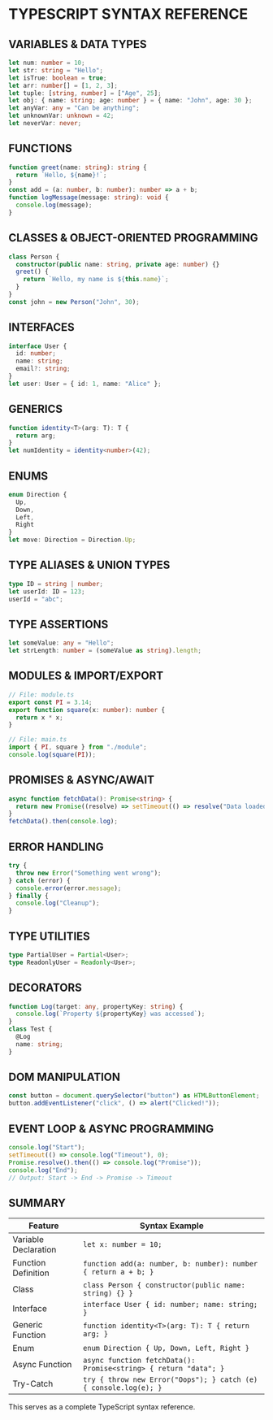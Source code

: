# TYPESCRIPT SYNTAX REFERENCE

## VARIABLES & DATA TYPES
```typescript
let num: number = 10;
let str: string = "Hello";
let isTrue: boolean = true;
let arr: number[] = [1, 2, 3];
let tuple: [string, number] = ["Age", 25];
let obj: { name: string; age: number } = { name: "John", age: 30 };
let anyVar: any = "Can be anything";
let unknownVar: unknown = 42;
let neverVar: never;
```

## FUNCTIONS
```typescript
function greet(name: string): string {
  return `Hello, ${name}!`;
}
const add = (a: number, b: number): number => a + b;
function logMessage(message: string): void {
  console.log(message);
}
```

## CLASSES & OBJECT-ORIENTED PROGRAMMING
```typescript
class Person {
  constructor(public name: string, private age: number) {}
  greet() {
    return `Hello, my name is ${this.name}`;
  }
}
const john = new Person("John", 30);
```

## INTERFACES
```typescript
interface User {
  id: number;
  name: string;
  email?: string;
}
let user: User = { id: 1, name: "Alice" };
```

## GENERICS
```typescript
function identity<T>(arg: T): T {
  return arg;
}
let numIdentity = identity<number>(42);
```

## ENUMS
```typescript
enum Direction {
  Up,
  Down,
  Left,
  Right
}
let move: Direction = Direction.Up;
```

## TYPE ALIASES & UNION TYPES
```typescript
type ID = string | number;
let userId: ID = 123;
userId = "abc";
```

## TYPE ASSERTIONS
```typescript
let someValue: any = "Hello";
let strLength: number = (someValue as string).length;
```

## MODULES & IMPORT/EXPORT
```typescript
// File: module.ts
export const PI = 3.14;
export function square(x: number): number {
  return x * x;
}

// File: main.ts
import { PI, square } from "./module";
console.log(square(PI));
```

## PROMISES & ASYNC/AWAIT
```typescript
async function fetchData(): Promise<string> {
  return new Promise((resolve) => setTimeout(() => resolve("Data loaded"), 1000));
}
fetchData().then(console.log);
```

## ERROR HANDLING
```typescript
try {
  throw new Error("Something went wrong");
} catch (error) {
  console.error(error.message);
} finally {
  console.log("Cleanup");
}
```

## TYPE UTILITIES
```typescript
type PartialUser = Partial<User>;
type ReadonlyUser = Readonly<User>;
```

## DECORATORS
```typescript
function Log(target: any, propertyKey: string) {
  console.log(`Property ${propertyKey} was accessed`);
}
class Test {
  @Log
  name: string;
}
```

## DOM MANIPULATION
```typescript
const button = document.querySelector("button") as HTMLButtonElement;
button.addEventListener("click", () => alert("Clicked!"));
```

## EVENT LOOP & ASYNC PROGRAMMING
```typescript
console.log("Start");
setTimeout(() => console.log("Timeout"), 0);
Promise.resolve().then(() => console.log("Promise"));
console.log("End");
// Output: Start -> End -> Promise -> Timeout
```

## SUMMARY
| Feature        | Syntax Example |
|---------------|----------------|
| Variable Declaration | `let x: number = 10;` |
| Function Definition | `function add(a: number, b: number): number { return a + b; }` |
| Class | `class Person { constructor(public name: string) {} }` |
| Interface | `interface User { id: number; name: string; }` |
| Generic Function | `function identity<T>(arg: T): T { return arg; }` |
| Enum | `enum Direction { Up, Down, Left, Right }` |
| Async Function | `async function fetchData(): Promise<string> { return "data"; }` |
| Try-Catch | `try { throw new Error("Oops"); } catch (e) { console.log(e); }` |

This serves as a complete TypeScript syntax reference.
